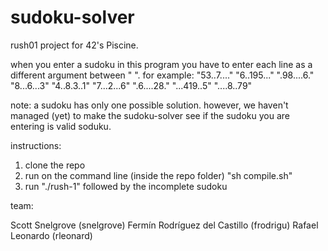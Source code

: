 # sudoku-solver

rush01 project for 42's Piscine.

when you enter a sudoku in this program you have to enter each line as a different argument between " ".
for example: "53..7...." "6..195..." ".98....6." "8...6...3" "4..8.3..1" "7...2...6" ".6....28." "...419..5" "....8..79"

note: 
a sudoku has only one possible solution. however, we haven't managed (yet) to make the sudoku-solver see if the sudoku you are entering is valid soduku.

instructions:
1. clone the repo
2. run on the command line (inside the repo folder) "sh compile.sh"
3. run "./rush-1" followed by the incomplete sudoku

team:

Scott Snelgrove (snelgrove)
Fermín Rodríguez del Castillo (frodrigu)
Rafael Leonardo (rleonard)
